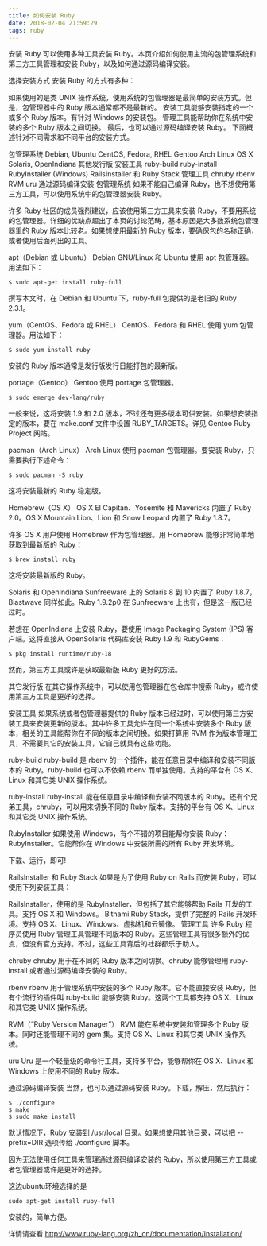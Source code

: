 ```yaml
---
title: 如何安装 Ruby
date: 2018-02-04 21:59:29
tags: ruby
---
```


安装 Ruby
可以使用多种工具安装 Ruby。本页介绍如何使用主流的包管理系统和第三方工具管理和安装 Ruby，以及如何通过源码编译安装。

选择安装方式
安装 Ruby 的方式有多种：

如果使用的是类 UNIX 操作系统，使用系统的包管理器是最简单的安装方式。但是，包管理器中的 Ruby 版本通常都不是最新的。
安装工具能够安装指定的一个或多个 Ruby 版本。有针对 Windows 的安装包。
管理工具能帮助你在系统中安装的多个 Ruby 版本之间切换。
最后，也可以通过源码编译安装 Ruby。
下面概述针对不同需求和不同平台的安装方式。

<!-- more -->

包管理系统
Debian, Ubuntu
CentOS, Fedora, RHEL
Gentoo
Arch Linux
OS X
Solaris, OpenIndiana
其他发行版
安装工具
ruby-build
ruby-install
RubyInstaller (Windows)
RailsInstaller 和 Ruby Stack
管理工具
chruby
rbenv
RVM
uru
通过源码编译安装
包管理系统
如果不能自己编译 Ruby，也不想使用第三方工具，可以使用系统中的包管理器安装 Ruby。

许多 Ruby 社区的成员强烈建议，应该使用第三方工具来安装 Ruby，不要用系统的包管理器。详细的优缺点超出了本页的讨论范畴，基本原因是大多数系统包管理器里的 Ruby 版本比较老。如果想使用最新的 Ruby 版本，要确保包的名称正确，或者使用后面列出的工具。

apt（Debian 或 Ubuntu）
Debian GNU/Linux 和 Ubuntu 使用 apt 包管理器。用法如下：
```
$ sudo apt-get install ruby-full
```
撰写本文时，在 Debian 和 Ubuntu 下，ruby-full 包提供的是老旧的 Ruby 2.3.1。

yum（CentOS、Fedora 或 RHEL）
CentOS、Fedora 和 RHEL 使用 yum 包管理器。用法如下：

```
$ sudo yum install ruby
```
安装的 Ruby 版本通常是发行版发行日能打包的最新版。

portage（Gentoo）
Gentoo 使用 portage 包管理器。
```
$ sudo emerge dev-lang/ruby
```
一般来说，这将安装 1.9 和 2.0 版本，不过还有更多版本可供安装。如果想安装指定的版本，要在 make.conf 文件中设置 RUBY_TARGETS。详见 Gentoo Ruby Project 网站。

pacman（Arch Linux）
Arch Linux 使用 pacman 包管理器。要安装 Ruby，只需要执行下述命令：
```
$ sudo pacman -S ruby
```
这将安装最新的 Ruby 稳定版。

Homebrew（OS X）
OS X El Capitan、Yosemite 和 Mavericks 内置了 Ruby 2.0。OS X Mountain Lion、Lion 和 Snow Leopard 内置了 Ruby 1.8.7。

许多 OS X 用户使用 Homebrew 作为包管理器。用 Homebrew 能够非常简单地获取到最新版的 Ruby：
```
$ brew install ruby
```
这将安装最新版的 Ruby。

Solaris 和 OpenIndiana
Sunfreeware 上的 Solaris 8 到 10 内置了 Ruby 1.8.7，Blastwave 同样如此。Ruby 1.9.2p0 在 Sunfreeware 上也有，但是这一版已经过时。

若想在 OpenIndiana 上安装 Ruby，要使用 Image Packaging System (IPS) 客户端。这将直接从 OpenSolaris 代码库安装 Ruby 1.9 和 RubyGems：
```
$ pkg install runtime/ruby-18
```
然而，第三方工具或许是获取最新版 Ruby 更好的方法。

其它发行版
在其它操作系统中，可以使用包管理器在包仓库中搜索 Ruby，或许使用第三方工具是更好的选择。

安装工具
如果系统或者包管理器提供的 Ruby 版本已经过时，可以使用第三方安装工具来安装更新的版本。其中许多工具允许在同一个系统中安装多个 Ruby 版本，相关的工具能帮你在不同的版本之间切换。如果打算用 RVM 作为版本管理工具，不需要其它的安装工具，它自己就具有这些功能。

ruby-build
ruby-build 是 rbenv 的一个插件，能在任意目录中编译和安装不同版本的 Ruby。ruby-build 也可以不依赖 rbenv 而单独使用。支持的平台有 OS X、Linux 和其它类 UNIX 操作系统。

ruby-install
ruby-install 能在任意目录中编译和安装不同版本的 Ruby。还有个兄弟工具，chruby，可以用来切换不同的 Ruby 版本。支持的平台有 OS X、Linux 和其它类 UNIX 操作系统。

RubyInstaller
如果使用 Windows，有个不错的项目能帮你安装 Ruby：RubyInstaller。它能帮你在 Windows 中安装所需的所有 Ruby 开发环境。

下载、运行，即可!

RailsInstaller 和 Ruby Stack
如果是为了使用 Ruby on Rails 而安装 Ruby，可以使用下列安装工具：

RailsInstaller，使用的是 RubyInstaller，但包括了其它能够帮助 Rails 开发的工具。支持 OS X 和 Windows。
Bitnami Ruby Stack，提供了完整的 Rails 开发环境。支持 OS X、Linux、Windows、虚拟机和云镜像。
管理工具
许多 Ruby 程序员使用 Ruby 管理工具管理不同版本的 Ruby。这些管理工具有很多额外的优点，但没有官方支持。不过，这些工具背后的社群都乐于助人。

chruby
chruby 用于在不同的 Ruby 版本之间切换。chruby 能够管理用 ruby-install 或者通过源码编译安装的 Ruby。

rbenv
rbenv 用于管理系统中安装的多个 Ruby 版本。它不能直接安装 Ruby，但有个流行的插件叫 ruby-build 能够安装 Ruby。这两个工具都支持 OS X、Linux 和其它类 UNIX 操作系统。

RVM（“Ruby Version Manager”）
RVM 能在系统中安装和管理多个 Ruby 版本。同时还能管理不同的 gem 集。支持 OS X、Linux 和其它类 UNIX 操作系统。

uru
Uru 是一个轻量级的命令行工具，支持多平台，能够帮你在 OS X、Linux 和 Windows 上使用不同的 Ruby 版本。

通过源码编译安装
当然，也可以通过源码安装 Ruby。下载，解压，然后执行：
```
$ ./configure
$ make
$ sudo make install
```
默认情况下，Ruby 安装到 /usr/local 目录。如果想使用其他目录，可以把 --prefix=DIR 选项传给 ./configure 脚本。

因为无法使用任何工具来管理通过源码编译安装的 Ruby，所以使用第三方工具或者包管理器或许是更好的选择。

这边ubuntu环境选择的是
```
sudo apt-get install ruby-full
```
安装的，简单方便。

详情请查看 http://www.ruby-lang.org/zh_cn/documentation/installation/